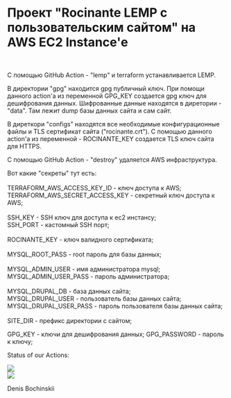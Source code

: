 <h1>Проект "Rocinante LEMP с пользовательским сайтом" на AWS EC2 Instance'е</h1><br>
<p>
С помощью GitHub Action - "lemp" и terraform устанавливается LEMP.
</p>
<p>
В директории "gpg" находится gpg публичный ключ. При помощи данного action'а из переменной
GPG_KEY создается gpg ключ для дешифрования данных. Шифрованные данные находятся в
диретории - "data". Там лежит dump базы данных сайта и сам сайт.
</p>
<p>
В диреткори "configs" находятся все необходимые конфигурационные файлы и TLS сертификат
сайта ("rocinante.crt"). С помощью данного action'а из переменной - ROCINANTE_KEY создается
TLS ключ сайта для HTTPS.
</p>
<p>
С помощью GitHub Action - "destroy" удаляется AWS инфраструктура.
</p>
<p>
Вот какие "секреты" тут есть:<br>
<br>
TERRAFORM_AWS_ACCESS_KEY_ID - ключ доступа к AWS;<br>
TERRAFORM_AWS_SECRET_ACCESS_KEY - секретный ключ доступа к AWS;<br>
<br>
SSH_KEY - SSH ключ для доступа к ec2 инстансу;<br>
SSH_PORT - кастомный SSH порт;<br>
<br>
ROCINANTE_KEY - ключ валидного сертификата;<br>
<br>
MYSQL_ROOT_PASS - root пароль для базы данных;<br>
<br>
MYSQL_ADMIN_USER - имя администратора mysql;<br>
MYSQL_ADMIN_USER_PASS - пароль администратора;<br>
<br>
MYSQL_DRUPAL_DB - база данных сайта;<br>
MYSQL_DRUPAL_USER - пользователь базы данных сайта;<br>
MYSQL_DRUPAL_USER_PASS - пароль пользователя базы данных сайта;<br>
<br>
SITE_DIR - префикс директории с сайтом;
</p>
<p>
GPG_KEY - ключи для дешифрования данных;
GPG_PASSWORD - пароль к ключу;
</p>
<p>
Status of our Actions:
</p>
<img src="https://github.com/bochinskii/rocinante-lemp-terraform/workflows/lemp/badge.svg?branch=main"><br>
<img src="https://github.com/bochinskii/rocinante-lemp-terraform/workflows/destroy/badge.svg?branch=main"><br>
<p>
Denis Bochinskii
</p>
